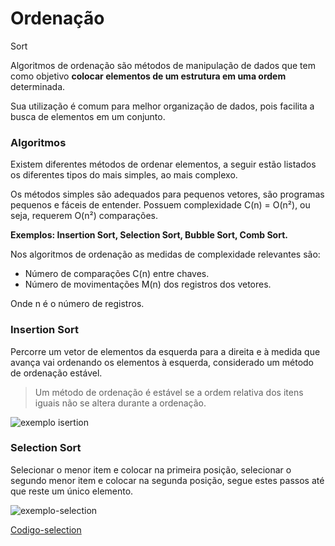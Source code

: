 # Ordenação
Sort

Algoritmos de ordenação são métodos de manipulação de dados que tem como objetivo **colocar elementos de um estrutura em uma ordem** determinada.

Sua utilização é comum para melhor organização de dados, pois facilita a busca de elementos em um conjunto.

### Algoritmos
Existem diferentes métodos de ordenar elementos, a seguir estão listados os diferentes tipos do mais simples, ao mais complexo.

Os métodos simples são adequados para pequenos vetores, são programas pequenos e fáceis de entender. Possuem complexidade C(n) = O(n²), ou seja, requerem O(n²) comparações. 

**Exemplos: Insertion Sort, Selection Sort, Bubble Sort, Comb Sort.**

Nos algoritmos de ordenação as medidas de complexidade relevantes são:

- Número de comparações C(n) entre chaves.
- Número de movimentações M(n) dos registros dos vetores.

Onde n é o número de registros.

### Insertion Sort
Percorre um vetor de elementos da esquerda para a direita e à medida que avança vai ordenando os elementos à esquerda, considerado um método de ordenação estável.

> Um método de ordenação é estável se a ordem relativa dos itens iguais não se altera durante a ordenação.

![exemplo isertion](https://d2m498l008ebpa.cloudfront.net/2016/12/insertion-sort-animation-2-1.gif)

### Selection Sort
Selecionar o menor item e colocar na primeira posição, selecionar o segundo menor item e colocar na segunda posição, segue estes passos até que reste um único elemento.

![exemplo-selection](https://d2m498l008ebpa.cloudfront.net/2016/12/selection-sort-animation-2-1.gif)

[Codigo-selection](/ordenacao-sort/Selection%20Sort.c)

